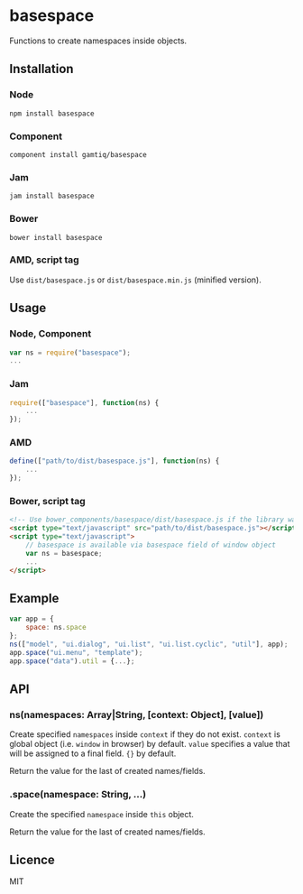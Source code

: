 # basespace

Functions to create namespaces inside objects.

## Installation

### Node

    npm install basespace

### Component

    component install gamtiq/basespace

### Jam

    jam install basespace

### Bower

    bower install basespace

### AMD, script tag

Use `dist/basespace.js` or `dist/basespace.min.js` (minified version).

## Usage

### Node, Component

```js
var ns = require("basespace");
...
```

### Jam

```js
require(["basespace"], function(ns) {
    ...
});
```

### AMD

```js
define(["path/to/dist/basespace.js"], function(ns) {
    ...
});
```

### Bower, script tag

```html
<!-- Use bower_components/basespace/dist/basespace.js if the library was installed via Bower -->
<script type="text/javascript" src="path/to/dist/basespace.js"></script>
<script type="text/javascript">
    // basespace is available via basespace field of window object
    var ns = basespace;
    ...
</script>
```

## Example

```js
var app = {
    space: ns.space
};
ns(["model", "ui.dialog", "ui.list", "ui.list.cyclic", "util"], app);
app.space("ui.menu", "template");
app.space("data").util = {...};
```

## API

### ns(namespaces: Array|String, [context: Object], [value])

Create specified `namespaces` inside `context` if they do not exist.
`context` is global object (i.e. `window` in browser) by default.
`value` specifies a value that will be assigned to a final field. `{}` by default.

Return the value for the last of created names/fields.

### .space(namespace: String, ...)

Create the specified `namespace` inside `this` object.

Return the value for the last of created names/fields.

## Licence

MIT

